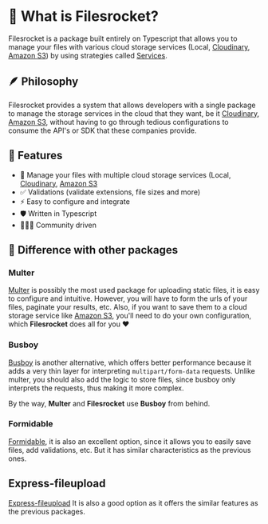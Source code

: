 # 🚀 What is Filesrocket?

Filesrocket is a package built entirely on Typescript that allows you to manage your files with various cloud storage services (Local, [Cloudinary](https://cloudinary.com/), [Amazon S3](https://aws.amazon.com/s3)) by using strategies called [Services](/overview/services).

## 🪶 Philosophy

Filesrocket provides a system that allows developers with a single package to manage the storage services in the cloud that they want, be it [Cloudinary](https://cloudinary.com/), [Amazon S3](https://aws.amazon.com/s3), without having to go through tedious configurations to consume the API's or SDK that these companies provide.

## 🌈 Features

- 🔭 Manage your files with multiple cloud storage services (Local, [Cloudinary](/services/cloudinary), [Amazon S3](/services/amazon-s3)
- ✅ Validations (validate extensions, file sizes and more)
- ⚡ Easy to configure and integrate
- 🛡️ Written in Typescript
- 👨🏻‍💻 Community driven

## 🤔 Difference with other packages

### Multer

[Multer](https://github.com/expressjs/multer#readme) is possibly the most used package for uploading static files, it is easy to configure and intuitive. However, you will have to form the urls of your files, paginate your results, etc. Also, if you want to save them to a cloud storage service like [Amazon S3](https://aws.amazon.com/s3), you'll need to do your own configuration, which **Filesrocket** does all for you ❤️

### Busboy

[Busboy](https://github.com/mscdex/busboy#readme) is another alternative, which offers better performance because it adds a very thin layer for interpreting `multipart/form-data` requests. Unlike multer, you should also add the logic to store files, since busboy only interprets the requests, thus making it more complex.

By the way, **Multer** and **Filesrocket** use **Busboy** from behind.

### Formidable

[Formidable](https://github.com/node-formidable/formidable#readme), it is also an excellent option, since it allows you to easily save files, add validations, etc. But it has similar characteristics as the previous ones.

## Express-fileupload

[Express-fileupload](https://github.com/richardgirges/express-fileupload#readme) It is also a good option as it offers the similar features as the previous packages.
